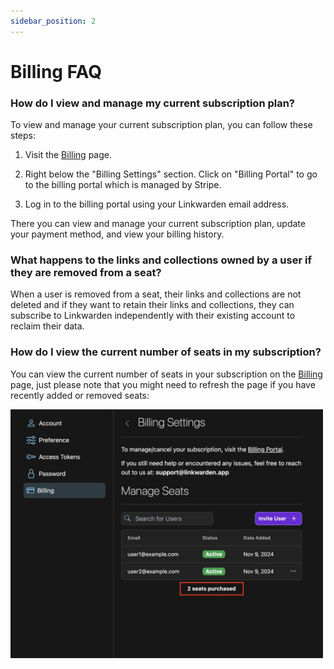 ```yaml
---
sidebar_position: 2
---
```


# Billing FAQ

### How do I view and manage my current subscription plan?

To view and manage your current subscription plan, you can follow these steps:

1. Visit the [Billing](https://cloud.linkwarden.app/settings/billing) page.

2. Right below the "Billing Settings" section. Click on "Billing Portal" to go to the billing portal which is managed by Stripe.

3. Log in to the billing portal using your Linkwarden email address.

There you can view and manage your current subscription plan, update your payment method, and view your billing history.

### What happens to the links and collections owned by a user if they are removed from a seat?

When a user is removed from a seat, their links and collections are not deleted and if they want to retain their links and collections, they can subscribe to Linkwarden independently with their existing account to reclaim their data.

### How do I view the current number of seats in my subscription?

You can view the current number of seats in your subscription on the [Billing](https://cloud.linkwarden.app/settings/billing) page, just please note that you might need to refresh the page if you have recently added or removed seats:

<img src="/img/view_seats.jpeg" alt="View Seats" width="500px" />
